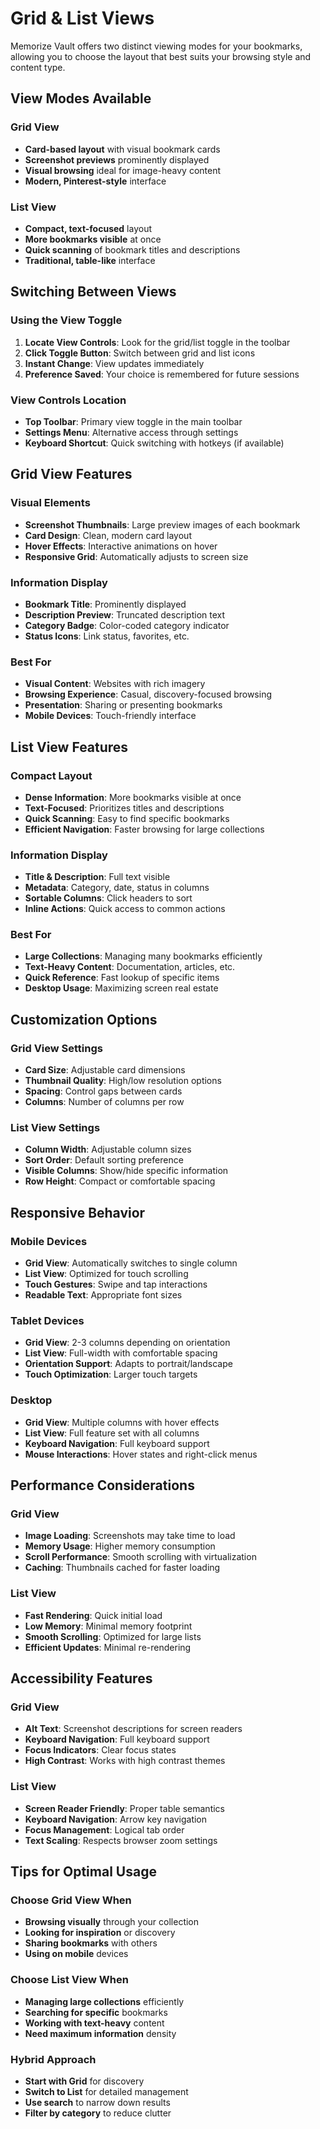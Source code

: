 # Grid & List Views

Memorize Vault offers two distinct viewing modes for your bookmarks, allowing you to choose the layout that best suits your browsing style and content type.

## View Modes Available

### Grid View
- **Card-based layout** with visual bookmark cards
- **Screenshot previews** prominently displayed
- **Visual browsing** ideal for image-heavy content
- **Modern, Pinterest-style** interface

### List View
- **Compact, text-focused** layout
- **More bookmarks visible** at once
- **Quick scanning** of bookmark titles and descriptions
- **Traditional, table-like** interface

## Switching Between Views

### Using the View Toggle
1. **Locate View Controls**: Look for the grid/list toggle in the toolbar
2. **Click Toggle Button**: Switch between grid and list icons
3. **Instant Change**: View updates immediately
4. **Preference Saved**: Your choice is remembered for future sessions

### View Controls Location
- **Top Toolbar**: Primary view toggle in the main toolbar
- **Settings Menu**: Alternative access through settings
- **Keyboard Shortcut**: Quick switching with hotkeys (if available)

## Grid View Features

### Visual Elements
- **Screenshot Thumbnails**: Large preview images of each bookmark
- **Card Design**: Clean, modern card layout
- **Hover Effects**: Interactive animations on hover
- **Responsive Grid**: Automatically adjusts to screen size

### Information Display
- **Bookmark Title**: Prominently displayed
- **Description Preview**: Truncated description text
- **Category Badge**: Color-coded category indicator
- **Status Icons**: Link status, favorites, etc.

### Best For
- **Visual Content**: Websites with rich imagery
- **Browsing Experience**: Casual, discovery-focused browsing
- **Presentation**: Sharing or presenting bookmarks
- **Mobile Devices**: Touch-friendly interface

## List View Features

### Compact Layout
- **Dense Information**: More bookmarks visible at once
- **Text-Focused**: Prioritizes titles and descriptions
- **Quick Scanning**: Easy to find specific bookmarks
- **Efficient Navigation**: Faster browsing for large collections

### Information Display
- **Title & Description**: Full text visible
- **Metadata**: Category, date, status in columns
- **Sortable Columns**: Click headers to sort
- **Inline Actions**: Quick access to common actions

### Best For
- **Large Collections**: Managing many bookmarks efficiently
- **Text-Heavy Content**: Documentation, articles, etc.
- **Quick Reference**: Fast lookup of specific items
- **Desktop Usage**: Maximizing screen real estate

## Customization Options

### Grid View Settings
- **Card Size**: Adjustable card dimensions
- **Thumbnail Quality**: High/low resolution options
- **Spacing**: Control gaps between cards
- **Columns**: Number of columns per row

### List View Settings
- **Column Width**: Adjustable column sizes
- **Sort Order**: Default sorting preference
- **Visible Columns**: Show/hide specific information
- **Row Height**: Compact or comfortable spacing

## Responsive Behavior

### Mobile Devices
- **Grid View**: Automatically switches to single column
- **List View**: Optimized for touch scrolling
- **Touch Gestures**: Swipe and tap interactions
- **Readable Text**: Appropriate font sizes

### Tablet Devices
- **Grid View**: 2-3 columns depending on orientation
- **List View**: Full-width with comfortable spacing
- **Orientation Support**: Adapts to portrait/landscape
- **Touch Optimization**: Larger touch targets

### Desktop
- **Grid View**: Multiple columns with hover effects
- **List View**: Full feature set with all columns
- **Keyboard Navigation**: Full keyboard support
- **Mouse Interactions**: Hover states and right-click menus

## Performance Considerations

### Grid View
- **Image Loading**: Screenshots may take time to load
- **Memory Usage**: Higher memory consumption
- **Scroll Performance**: Smooth scrolling with virtualization
- **Caching**: Thumbnails cached for faster loading

### List View
- **Fast Rendering**: Quick initial load
- **Low Memory**: Minimal memory footprint
- **Smooth Scrolling**: Optimized for large lists
- **Efficient Updates**: Minimal re-rendering

## Accessibility Features

### Grid View
- **Alt Text**: Screenshot descriptions for screen readers
- **Keyboard Navigation**: Full keyboard support
- **Focus Indicators**: Clear focus states
- **High Contrast**: Works with high contrast themes

### List View
- **Screen Reader Friendly**: Proper table semantics
- **Keyboard Navigation**: Arrow key navigation
- **Focus Management**: Logical tab order
- **Text Scaling**: Respects browser zoom settings

## Tips for Optimal Usage

### Choose Grid View When
- **Browsing visually** through your collection
- **Looking for inspiration** or discovery
- **Sharing bookmarks** with others
- **Using on mobile** devices

### Choose List View When
- **Managing large collections** efficiently
- **Searching for specific** bookmarks
- **Working with text-heavy** content
- **Need maximum information** density

### Hybrid Approach
- **Start with Grid** for discovery
- **Switch to List** for detailed management
- **Use search** to narrow down results
- **Filter by category** to reduce clutter